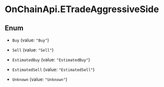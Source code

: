 # OnChainApi.ETradeAggressiveSide

## Enum


* `Buy` (value: `"Buy"`)

* `Sell` (value: `"Sell"`)

* `EstimatedBuy` (value: `"EstimatedBuy"`)

* `EstimatedSell` (value: `"EstimatedSell"`)

* `Unknown` (value: `"Unknown"`)


